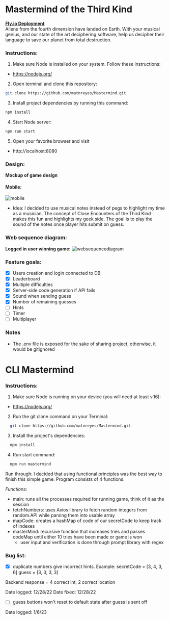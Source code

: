# Mastermind of the Third Kind
**[Fly.io Deployment](https://matnreyes-mastermind.fly.dev/)**<br>
Aliens from the fourth dimension have landed on Earth. With your musical genius, and our state of the art deciphering software, help us decipher their language to save our planet from total destruction. 

### Instructions: 
1. Make sure Node is installed on your system. Follow these instructions:
- https://nodejs.org/
2. Open terminal and clone this repository:
``` bash
git clone https://github.com/matnreyes/Mastermind.git
```
3. Install project dependencies by running this command:
``` bash
npm install
```
4. Start Node server:
``` bash
npm run start
```
5. Open your favorite browser and visit 
- http://localhost:8080


### Design:
**Mockup of game design**<br>
#### Mobile:<br>
![mobile](https://i.ibb.co/3zvVssk/i-Phone-14-Pro-Max-1.png)

- Idea:
I decided to use musical notes instead of pegs to highlight my time as a musician. The concept of Close Encounters of the Third Kind makes this fun and highlights my geek side. The goal is to play the sound of the notes once player hits submit on guess. 

### Web sequence diagram:
**Logged in user winning game:**
![websequencediagram](https://i.ibb.co/ZHDc6nj/67-C3-BA07-61-E6-49-E3-B20-C-CADC13-A9454-B.jpg)

### Feature goals:
- [x] Users creation and login connected to DB
- [x] Leaderboard
- [x] Multiple difficulties
- [x] Server-side code generation if API fails
- [x] Sound when sending guess
- [x] Number of remaining guesses
- [ ] Hints
- [ ] Timer
- [ ] Multiplayer

### Notes
- The .env file is exposed for the sake of sharing project, otherwise, it would be gitignored

# CLI Mastermind
### Instructions: 
1. Make sure Node is running on your device (you will need at least v.16): 
  - https://nodejs.org/
2. Run the git clone command on your Terminal:
``` bash
  git clone https://github.com/matnreyes/Mastermind.git
```
3. Install the project's dependencies:
``` bash
  npm install
```
4. Run start command:
``` bash
  npm run mastermind
```

Run through:
I decided that using functional principles was the best way to finish this simple game.
Program consists of 4 functions.

*Functions:*
- main: runs all the processes required for running game, think of it as the session
- fetchNumbers: uses Axios library to fetch random integers from random.API while parsing them into usable array
- mapCode: creates a hashMap of code of our secretCode to keep track of indexes
- masterMind: recursive function that increases tries and passes codeMap until either 10 tries have been made or game is won
  - user input and verification is done through prompt library with regex

### Bug list:
- [x] duplicate numbers give incorrect hints.
Example:
secretCode = [3, 4, 3, 6]
guess = [3, 3, 3, 3]

Backend response = 4 correct int, 2 correct location

Date logged: 12/28/22
Date fixed: 12/28/22

- [ ] guess buttons won't reset to default state after guess is sent off

Date logged: 1/6/23
